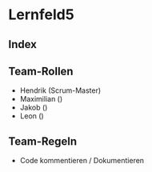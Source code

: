 # Lernfeld5

## Index

## Team-Rollen

* Hendrik (Scrum-Master)
* Maximilian ()
* Jakob ()
* Leon ()

## Team-Regeln

* Code kommentieren / Dokumentieren
